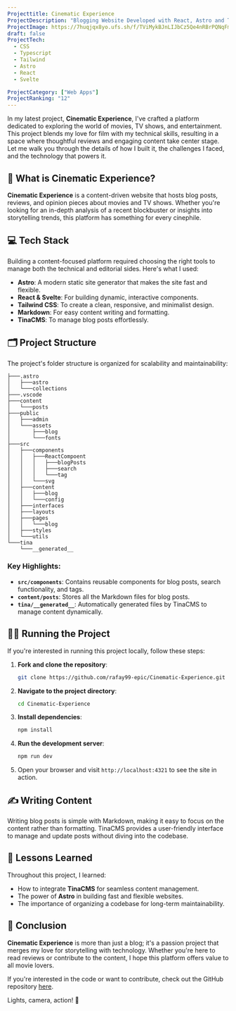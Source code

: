 ```yaml
---
Projecttitle: Cinematic Experience
ProjectDescription: "Blogging Website Developed with React, Astro and Tailwind"
ProjectImage: https://7huqjqx8yo.ufs.sh/f/TViMykBJnLIJbCz5Qe4nRBrPQNqFmsSdU0jLhDYMVTkJ4Z76
draft: false
ProjectTech:
  - CSS
  - Typescript
  - Tailwind
  - Astro
  - React
  - Svelte

ProjectCategory: ["Web Apps"]
ProjectRanking: "12"
---
```


In my latest project, **Cinematic Experience**, I've crafted a platform dedicated to exploring the world of movies, TV shows, and entertainment. This project blends my love for film with my technical skills, resulting in a space where thoughtful reviews and engaging content take center stage. Let me walk you through the details of how I built it, the challenges I faced, and the technology that powers it.

## 🎥 What is Cinematic Experience?

**Cinematic Experience** is a content-driven website that hosts blog posts, reviews, and opinion pieces about movies and TV shows. Whether you're looking for an in-depth analysis of a recent blockbuster or insights into storytelling trends, this platform has something for every cinephile.

## 💻 Tech Stack

Building a content-focused platform required choosing the right tools to manage both the technical and editorial sides. Here's what I used:

- **Astro**: A modern static site generator that makes the site fast and flexible.
- **React & Svelte**: For building dynamic, interactive components.
- **Tailwind CSS**: To create a clean, responsive, and minimalist design.
- **Markdown**: For easy content writing and formatting.
- **TinaCMS**: To manage blog posts effortlessly.

## 🗂️ Project Structure

The project's folder structure is organized for scalability and maintainability:

```
├───.astro
│   ├───astro
│   └───collections
├───.vscode
├───content
│   └───posts
├───public
│   ├───admin
│   └───assets
│       ├───blog
│       └───fonts
├───src
│   ├───components
│   │   ├───ReactCompoent
│   │   │   ├───blogPosts
│   │   │   ├───search
│   │   │   └───tag
│   │   └───svg
│   ├───content
│   │   ├───blog
│   │   └───config
│   ├───interfaces
│   ├───layouts
│   ├───pages
│   │   └───blog
│   ├───styles
│   └───utils
└───tina
    └───__generated__
```

### Key Highlights:

- **`src/components`**: Contains reusable components for blog posts, search functionality, and tags.
- **`content/posts`**: Stores all the Markdown files for blog posts.
- **`tina/__generated__`**: Automatically generated files by TinaCMS to manage content dynamically.

## 🏃‍♂️ Running the Project

If you're interested in running this project locally, follow these steps:

1. **Fork and clone the repository**:
   ```bash
   git clone https://github.com/rafay99-epic/Cinematic-Experience.git
   ```
2. **Navigate to the project directory**:
   ```bash
   cd Cinematic-Experience
   ```
3. **Install dependencies**:
   ```bash
   npm install
   ```
4. **Run the development server**:
   ```bash
   npm run dev
   ```
5. Open your browser and visit `http://localhost:4321` to see the site in action.

## ✍️ Writing Content

Writing blog posts is simple with Markdown, making it easy to focus on the content rather than formatting. TinaCMS provides a user-friendly interface to manage and update posts without diving into the codebase.

## 🚀 Lessons Learned

Throughout this project, I learned:

- How to integrate **TinaCMS** for seamless content management.
- The power of **Astro** in building fast and flexible websites.
- The importance of organizing a codebase for long-term maintainability.

## 🌟 Conclusion

**Cinematic Experience** is more than just a blog; it's a passion project that merges my love for storytelling with technology. Whether you're here to read reviews or contribute to the content, I hope this platform offers value to all movie lovers.

If you're interested in the code or want to contribute, check out the GitHub repository [here](https://github.com/rafay99-epic/Cinematic-Experience).

Lights, camera, action! 🎥

